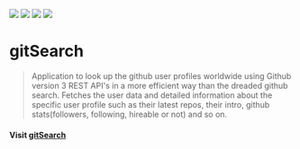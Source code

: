 <img src="https://img.shields.io/badge/build-passing-green">  <img src="https://img.shields.io/badge/version-1.-yellow">  <img src ="https://img.shields.io/badge/website-live-blue">  <img src="https://img.shields.io/badge/contributor-1-orange">

# gitSearch

> Application to look up the github user profiles worldwide using Github version 3 REST API's in a more efficient way than the dreaded github search.  Fetches the user data and detailed information about the specific user profile such as their latest repos, their intro, github stats(followers, following, hireable or not) and so on.



 #### Visit [gitSearch](https://gitsearch119311.netlify.com/)
